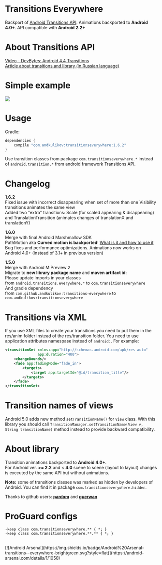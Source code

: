 Transitions Everywhere
============
Backport of [Android Transitions API][1]. Animations backported to <b>Android 4.0+</b>. API compatible with <b>Android 2.2+</b>

About Transitions API
============
[Video - DevBytes: Android 4.4 Transitions][2]<br>
[Article about transitions and library (in Russian language)][3]

Simple example
============
<img src="http://habrastorage.org/getpro/habr/post_images/e93/37c/0da/e9337c0dacc355523adddf1545b57e5a.gif"/>

Usage
============
Gradle:
```groovy
dependencies {
    compile "com.andkulikov:transitionseverywhere:1.6.2"
}
```
Use transition classes from package `com.transitionseverywhere.*` instead of `android.transition.*` from android framework Transitions API.<br>

Changelog
============
<b>1.6.2</b><br>
Fixed issue with incorrect disappearing when set of more than one Visibility transitions animates the same view
<br>Added two "extra" transitions: Scale (for scaled appearing & disappearing) and TranslationTransition (animates changes of translationX and translationY)

<b>1.6.0</b><br>
Merge with final Android Marshmallow SDK<br>
PathMotion aka <b>Curved motion is backported</b>! [What is it and how to use it][6]<br>
Bug fixes and performance optimizations. Animations now works on Android 4.0+ (instead of 3.1+ in previous version)

<b>1.5.0</b><br>
Merge with Android M Preview 2<br>
Migrate to <b>new library package name</b> and <b>maven artifact id</b>:<br>
Please update imports in your classes<br>
from `android.transitions.everywhere.*` to `com.transitionseverywhere`<br>
And gradle dependency<br>
from `com.github.andkulikov:transitions-everywhere` to `com.andkulikov:transitionseverywhere`<br>

Transitions via XML
============
If you use XML files to create your transitions you need to put them in the res/anim folder instead of the res/transition folder. You need to use application attributes namespase instead of `android:`. For example:
```xml
<transitionSet xmlns:app="http://schemas.android.com/apk/res-auto"
               app:duration="400">
    <changeBounds/>
    <fade app:fadingMode="fade_in">
        <targets>
            <target app:targetId="@id/transition_title"/>
        </targets>
    </fade>
</transitionSet>
```

Transition names of views
============
Android 5.0 adds new method `setTransitionName()` for `View` class. With this library you should call `TransitionManager.setTransitionName(View v, String transitionName)` method instead to provide backward compatibility.

About library
============
Transition animations backported to <b>Android 4.0+</b>.<br>
For Android ver. <b>>= 2.2</b> and < <b>4.0</b> scene to scene (layout to layout) changes is executed by the same API  but without animations.

<b>Note:</b> some of transitions classes was marked as hidden by developers of Android. You can find it in package  `com.transitionseverywhere.hidden`.

Thanks to github users: <b>[pardom][4]</b> and <b>[guerwan][5]</b>  

ProGuard configs
============
```
-keep class com.transitionseverywhere.** { *; }
-keep class com.transitionseverywhere.**.** { *; }
```

[1]: http://developer.android.com/reference/android/transition/package-summary.html
[2]: https://www.youtube.com/watch?v=S3H7nJ4QaD8
[3]: http://habrahabr.ru/post/243363/
[4]: https://github.com/pardom/TransitionSupportLibrary
[5]: https://github.com/guerwan/TransitionsBackport
[6]: http://blog.stylingandroid.com/curved-motion-part-1

<br>
[![Android Arsenal](https://img.shields.io/badge/Android%20Arsenal-transitions--everywhere-brightgreen.svg?style=flat)](https://android-arsenal.com/details/1/1050)
